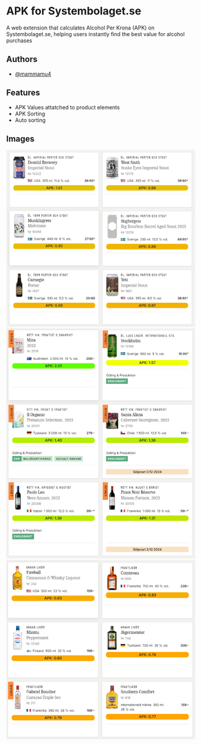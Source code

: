 # APK for Systembolaget.se

A web extension that calculates Alcohol Per Krona (APK) on Systembolaget.se, helping users instantly find the best value for alcohol purchases

## Authors

- [@mammamu4](https://www.github.com/mammamu4)

## Features

- APK Values attatched to product elements
- APK Sorting
- Auto sorting

## Images

![APK extension sample 1](images\sample1.png)
![APK extension sample 2](images\sample2.png)
![APK extension sample 3](images\sample3.png)
